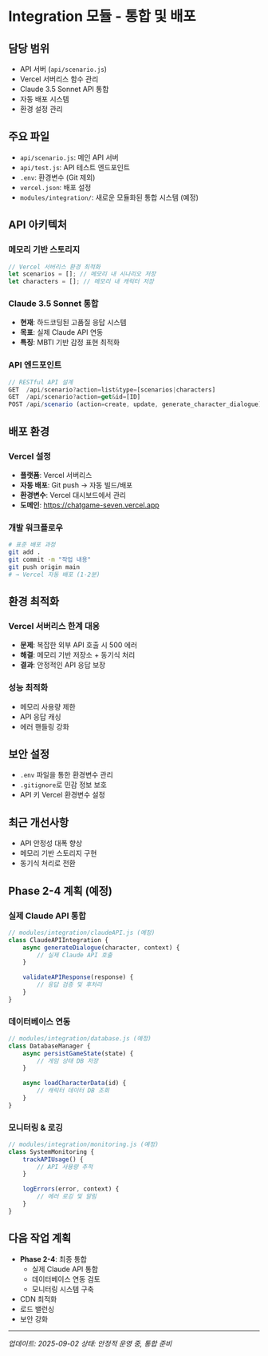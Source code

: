 # Integration 모듈 - 통합 및 배포

## 담당 범위
- API 서버 (`api/scenario.js`)
- Vercel 서버리스 함수 관리
- Claude 3.5 Sonnet API 통합
- 자동 배포 시스템
- 환경 설정 관리

## 주요 파일
- `api/scenario.js`: 메인 API 서버
- `api/test.js`: API 테스트 엔드포인트
- `.env`: 환경변수 (Git 제외)
- `vercel.json`: 배포 설정
- `modules/integration/`: 새로운 모듈화된 통합 시스템 (예정)

## API 아키텍처

### 메모리 기반 스토리지
```javascript
// Vercel 서버리스 환경 최적화
let scenarios = []; // 메모리 내 시나리오 저장
let characters = []; // 메모리 내 캐릭터 저장
```

### Claude 3.5 Sonnet 통합
- **현재**: 하드코딩된 고품질 응답 시스템
- **목표**: 실제 Claude API 연동
- **특징**: MBTI 기반 감정 표현 최적화

### API 엔드포인트
```javascript
// RESTful API 설계
GET  /api/scenario?action=list&type=[scenarios|characters]
GET  /api/scenario?action=get&id=[ID]
POST /api/scenario (action=create, update, generate_character_dialogue)
```

## 배포 환경

### Vercel 설정
- **플랫폼**: Vercel 서버리스
- **자동 배포**: Git push → 자동 빌드/배포
- **환경변수**: Vercel 대시보드에서 관리
- **도메인**: https://chatgame-seven.vercel.app

### 개발 워크플로우
```bash
# 표준 배포 과정
git add .
git commit -m "작업 내용"
git push origin main
# → Vercel 자동 배포 (1-2분)
```

## 환경 최적화

### Vercel 서버리스 한계 대응
- **문제**: 복잡한 외부 API 호출 시 500 에러
- **해결**: 메모리 기반 저장소 + 동기식 처리
- **결과**: 안정적인 API 응답 보장

### 성능 최적화
- 메모리 사용량 제한
- API 응답 캐싱
- 에러 핸들링 강화

## 보안 설정
- `.env` 파일을 통한 환경변수 관리
- `.gitignore`로 민감 정보 보호
- API 키 Vercel 환경변수 설정

## 최근 개선사항
- API 안정성 대폭 향상
- 메모리 기반 스토리지 구현
- 동기식 처리로 전환

## Phase 2-4 계획 (예정)

### 실제 Claude API 통합
```javascript
// modules/integration/claudeAPI.js (예정)
class ClaudeAPIIntegration {
    async generateDialogue(character, context) {
        // 실제 Claude API 호출
    }
    
    validateAPIResponse(response) {
        // 응답 검증 및 후처리
    }
}
```

### 데이터베이스 연동
```javascript
// modules/integration/database.js (예정)
class DatabaseManager {
    async persistGameState(state) {
        // 게임 상태 DB 저장
    }
    
    async loadCharacterData(id) {
        // 캐릭터 데이터 DB 조회
    }
}
```

### 모니터링 & 로깅
```javascript
// modules/integration/monitoring.js (예정)
class SystemMonitoring {
    trackAPIUsage() {
        // API 사용량 추적
    }
    
    logErrors(error, context) {
        // 에러 로깅 및 알림
    }
}
```

## 다음 작업 계획
- **Phase 2-4**: 최종 통합
  - 실제 Claude API 통합
  - 데이터베이스 연동 검토  
  - 모니터링 시스템 구축
- CDN 최적화
- 로드 밸런싱
- 보안 강화

---
*업데이트: 2025-09-02*
*상태: 안정적 운영 중, 통합 준비*